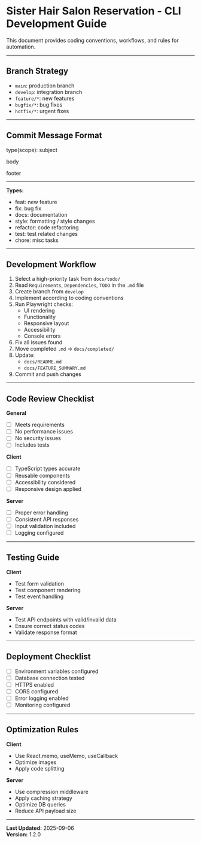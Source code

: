 # Sister Hair Salon Reservation - CLI Development Guide

This document provides coding conventions, workflows, and rules for automation.

---

## Branch Strategy
- `main`: production branch
- `develop`: integration branch
- `feature/*`: new features
- `bugfix/*`: bug fixes
- `hotfix/*`: urgent fixes

---

## Commit Message Format
type(scope): subject

body

footer

---

**Types:**
- feat: new feature
- fix: bug fix
- docs: documentation
- style: formatting / style changes
- refactor: code refactoring
- test: test related changes
- chore: misc tasks

---

## Development Workflow
1. Select a high-priority task from `docs/todo/`
2. Read `Requirements`, `Dependencies`, `TODO` in the `.md` file
3. Create branch from `develop`
4. Implement according to coding conventions
5. Run Playwright checks:
    - UI rendering
    - Functionality
    - Responsive layout
    - Accessibility
    - Console errors
6. Fix all issues found
7. Move completed `.md` → `docs/completed/`
8. Update:
    - `docs/README.md`
    - `docs/FEATURE_SUMMARY.md`
9. Commit and push changes

---

## Code Review Checklist

**General**
- [ ] Meets requirements
- [ ] No performance issues
- [ ] No security issues
- [ ] Includes tests

**Client**
- [ ] TypeScript types accurate
- [ ] Reusable components
- [ ] Accessibility considered
- [ ] Responsive design applied

**Server**
- [ ] Proper error handling
- [ ] Consistent API responses
- [ ] Input validation included
- [ ] Logging configured

---

## Testing Guide

**Client**
- Test form validation
- Test component rendering
- Test event handling

**Server**
- Test API endpoints with valid/invalid data
- Ensure correct status codes
- Validate response format

---

## Deployment Checklist
- [ ] Environment variables configured
- [ ] Database connection tested
- [ ] HTTPS enabled
- [ ] CORS configured
- [ ] Error logging enabled
- [ ] Monitoring configured

---

## Optimization Rules

**Client**
- Use React.memo, useMemo, useCallback
- Optimize images
- Apply code splitting

**Server**
- Use compression middleware
- Apply caching strategy
- Optimize DB queries
- Reduce API payload size

---

**Last Updated:** 2025-09-06  
**Version:** 1.2.0
